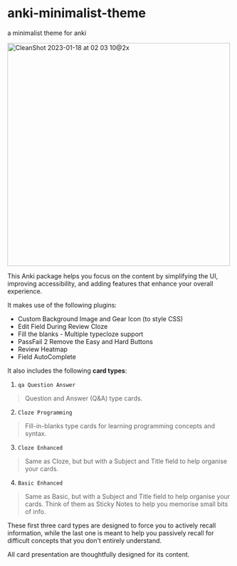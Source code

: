 # anki-minimalist-theme
a minimalist theme for anki

<img width="500" alt="CleanShot 2023-01-18 at 02 03 10@2x" src="https://user-images.githubusercontent.com/116316499/213111860-d981f653-5ce3-4926-ab79-25aa853e4f2f.png">


This Anki package helps you focus on the content by simplifying the UI, improving accessibility, and adding features that enhance your overall experience.

It makes use of the following plugins:
- Custom Background Image and Gear Icon (to style CSS)
- Edit Field During Review Cloze
- Fill the blanks - Multiple typecloze support
- PassFail 2 Remove the Easy and Hard Buttons
- Review Heatmap
- Field AutoComplete 

It also includes the following **card types**:

1. `qa Question Answer`
> Question and Answer (Q&A) type cards.

2. `Cloze Programming`
> Fill-in-blanks type cards for learning programming concepts and syntax.

3. `Cloze Enhanced`
> Same as Cloze, but but with a Subject and Title field to help organise your cards.

4. `Basic Enhanced`
> Same as Basic, but with a Subject and Title field to help organise your cards.
Think of them as Sticky Notes to help you memorise small bits of info.

These first three card types are designed to force you to actively recall information, while the last one is meant to help you passively recall for difficult concepts that you don't entirely understand.

All card presentation are thoughtfully designed for its content.
